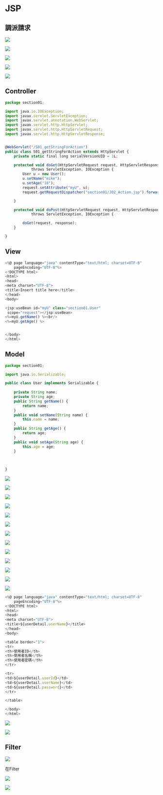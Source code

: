 # JSP

## 調派請求

![](.gitbook/assets/image%20%2897%29.png)

![](.gitbook/assets/image%20%2895%29.png)

![](.gitbook/assets/image%20%2888%29.png)

![](.gitbook/assets/image%20%2883%29.png)

![](.gitbook/assets/image%20%2884%29.png)

## Controller

```javascript
package section01;

import java.io.IOException;
import javax.servlet.ServletException;
import javax.servlet.annotation.WebServlet;
import javax.servlet.http.HttpServlet;
import javax.servlet.http.HttpServletRequest;
import javax.servlet.http.HttpServletResponse;


@WebServlet("/S01_getStringForAction")
public class S01_getStringForAction extends HttpServlet {
	private static final long serialVersionUID = 1L;

	protected void doGet(HttpServletRequest request, HttpServletResponse response)
			throws ServletException, IOException {
		User u = new User();
		u.setName("mike");
		u.setAge("18");
		request.setAttribute("myU", u);
		request.getRequestDispatcher("section01/J02_Action.jsp").forward(request, response);

	}

	protected void doPost(HttpServletRequest request, HttpServletResponse response)
			throws ServletException, IOException {

		doGet(request, response);
	}

}

```

## View

```javascript
<%@ page language="java" contentType="text/html; charset=UTF-8"
    pageEncoding="UTF-8"%>
<!DOCTYPE html>
<html>
<head>
<meta charset="UTF-8">
<title>Insert title here</title>
</head>
<body>

<jsp:useBean id="myU" class="section01.User"
 scope="request"></jsp:useBean>
<%=myU.getName() %><br/>
<%=myU.getAge() %>


</body>
</html>
```

## Model

```javascript
package section01;

import java.io.Serializable;

public class User implements Serializable {
	
	private String name;
	private String age;
	public String getName() {
		return name;
	}
	public void setName(String name) {
		this.name = name;
	}
	public String getAge() {
		return age;
	}
	public void setAge(String age) {
		this.age = age;
	}
	
	
	
}

```

![](.gitbook/assets/image%20%2894%29.png)

![](.gitbook/assets/image%20%2889%29.png)

![](.gitbook/assets/image%20%2887%29.png)

![](.gitbook/assets/image%20%2892%29.png)

![](.gitbook/assets/image%20%2885%29.png)

![](.gitbook/assets/image%20%2891%29.png)

![](.gitbook/assets/image%20%2886%29.png)

![](.gitbook/assets/image%20%2896%29.png)

![](.gitbook/assets/image%20%2893%29.png)

![](.gitbook/assets/image%20%2890%29.png)

![](.gitbook/assets/image%20%2898%29.png)

![](.gitbook/assets/image%20%28100%29.png)

![](.gitbook/assets/image%20%2899%29.png)

```javascript
<%@ page language="java" contentType="text/html; charset=UTF-8"
    pageEncoding="UTF-8"%>
<!DOCTYPE html>
<html>
<head>
<meta charset="UTF-8">
<title>${userDetail.userName}</title>
</head>
<body>

<table border="1">
<tr>
<th>使用者ID</th>
<th>使用者名稱</th>
<th>使用者密碼</th>
</tr>

<tr>
<td>${userDetail.userId}</td>
<td>${userDetail.userName}</td>
<td>${userDetail.password}</td>
</tr>

</table>

</body>
</html>
```



![](.gitbook/assets/image%20%28101%29.png)

![](.gitbook/assets/image%20%28104%29.png)

## Filter

![](.gitbook/assets/image%20%28103%29.png)

在Filter

![](.gitbook/assets/image%20%28102%29.png)

![](.gitbook/assets/image%20%28105%29.png)

